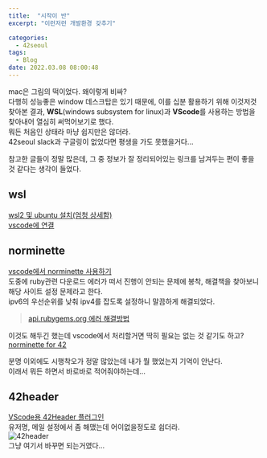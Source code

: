 ```yaml
---
title:  "시작이 반"
excerpt: "이런저런 개발환경 갖추기"

categories:
  - 42seoul
tags:
  - Blog
date: 2022.03.08 08:00:48
---
```


mac은 그림의 떡이었다. 왜이렇게 비싸?   
다행히 성능좋은 window 데스크탑은 있기 때문에, 이를 십분 활용하기 위해 이것저것 찾아본 결과, **WSL**(windows subsystem for linux)과 **VScode**를 사용하는 방법을 찾아내어 열심히 써먹어보기로 했다.   
뭐든 처음인 상태라 마냥 쉽지만은 않더라.   
42seoul slack과 구글링이 없었다면 평생을 가도 못했을거다...   

참고한 글들이 정말 많은데, 그 중 정보가 잘 정리되어있는 링크를 남겨두는 편이 좋을 것 같다는 생각이 들었다.   
## wsl
[wsl2 및 ubuntu 설치(엄청 상세함)](https://www.lainyzine.com/ko/article/how-to-install-wsl2-and-use-linux-on-windows-10/)   
[vscode에 연결](https://skyqnaqna.tistory.com/entry/vs-code%ec%97%90%ec%84%9c-wsl-2%ec%99%80-c-%ec%82%ac%ec%9a%a9%ed%95%98%ea%b8%b0)   

## norminette
[vscode에서 norminette 사용하기](https://www.notion.so/vscode-norminette-292aeb49158f44f994ffde3beb9f00ac)   
도중에 ruby관련 다운로드 에러가 떠서 진행이 안되는 문제에 봉착, 해결책을 찾아보니 해당 사이트 설정 문제라고 한다.   
ipv6의 우선순위를 낮춰 ipv4를 잡도록 설정하니 말끔하게 해결되었다.   
>[api.rubygems.org 에러 해결방법](https://stackoverflow.com/questions/49800432/gem-cannot-access-rubygems-org)   

이것도 해두긴 했는데 vscode에서 처리할거면 딱히 필요는 없는 것 같기도 하고?   
[norminette for 42](https://github.com/42school/norminette)   

분명 이외에도 시행착오가 정말 많았는데 내가 뭘 했었는지 기억이 안난다.   
이래서 뭐든 하면서 바로바로 적어줘야하는데...   

## 42header
[VScode용 42Header 플러그인](https://marketplace.visualstudio.com/items?itemName=kube.42header)   
유저명, 메일 설정에서 좀 해맸는데 어이없을정도로 쉽더라.   
![42header](https://user-images.githubusercontent.com/100945798/157154771-e40143ad-30d0-4f5b-a156-534f2f6711a0.png)   
그냥 여기서 바꾸면 되는거였다...   
